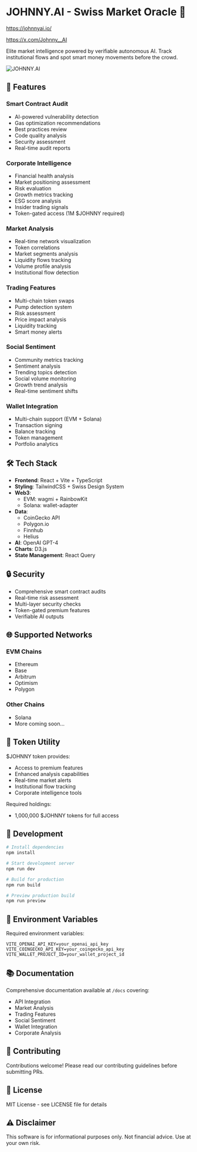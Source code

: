 # JOHNNY.AI - Swiss Market Oracle 🎩

https://johnnyai.io/

https://x.com/Johnny__AI

Elite market intelligence powered by verifiable autonomous AI. Track institutional flows and spot smart money movements before the crowd.

![JOHNNY.AI](https://i.ibb.co/SmnTg32/jkohnnny.png)

## 🚀 Features

### Smart Contract Audit
- AI-powered vulnerability detection
- Gas optimization recommendations
- Best practices review
- Code quality analysis
- Security assessment
- Real-time audit reports

### Corporate Intelligence
- Financial health analysis
- Market positioning assessment
- Risk evaluation
- Growth metrics tracking
- ESG score analysis
- Insider trading signals
- Token-gated access (1M $JOHNNY required)

### Market Analysis
- Real-time network visualization
- Token correlations
- Market segments analysis
- Liquidity flows tracking
- Volume profile analysis
- Institutional flow detection

### Trading Features
- Multi-chain token swaps
- Pump detection system
- Risk assessment
- Price impact analysis
- Liquidity tracking
- Smart money alerts

### Social Sentiment
- Community metrics tracking
- Sentiment analysis
- Trending topics detection
- Social volume monitoring
- Growth trend analysis
- Real-time sentiment shifts

### Wallet Integration
- Multi-chain support (EVM + Solana)
- Transaction signing
- Balance tracking
- Token management
- Portfolio analytics

## 🛠 Tech Stack

- **Frontend**: React + Vite + TypeScript
- **Styling**: TailwindCSS + Swiss Design System
- **Web3**: 
  - EVM: wagmi + RainbowKit
  - Solana: wallet-adapter
- **Data**: 
  - CoinGecko API
  - Polygon.io
  - Finnhub
  - Helius
- **AI**: OpenAI GPT-4
- **Charts**: D3.js
- **State Management**: React Query

## 🔒 Security

- Comprehensive smart contract audits
- Real-time risk assessment
- Multi-layer security checks
- Token-gated premium features
- Verifiable AI outputs

## 🌐 Supported Networks

### EVM Chains
- Ethereum
- Base
- Arbitrum
- Optimism
- Polygon

### Other Chains
- Solana
- More coming soon...

## 💎 Token Utility

$JOHNNY token provides:
- Access to premium features
- Enhanced analysis capabilities
- Real-time market alerts
- Institutional flow tracking
- Corporate intelligence tools

Required holdings:
- 1,000,000 $JOHNNY tokens for full access

## 🚧 Development

```bash
# Install dependencies
npm install

# Start development server
npm run dev

# Build for production
npm run build

# Preview production build
npm run preview
```

## 🔗 Environment Variables

Required environment variables:
```env
VITE_OPENAI_API_KEY=your_openai_api_key
VITE_COINGECKO_API_KEY=your_coingecko_api_key
VITE_WALLET_PROJECT_ID=your_wallet_project_id
```

## 📚 Documentation

Comprehensive documentation available at `/docs` covering:
- API Integration
- Market Analysis
- Trading Features
- Social Sentiment
- Wallet Integration
- Corporate Analysis

## 🤝 Contributing

Contributions welcome! Please read our contributing guidelines before submitting PRs.

## 📄 License

MIT License - see LICENSE file for details

## ⚠️ Disclaimer

This software is for informational purposes only. Not financial advice. Use at your own risk.
